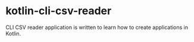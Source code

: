 # kotlin-cli-csv-reader

CLI CSV reader application is written to learn how to create applications in Kotlin.
